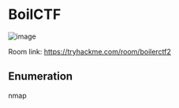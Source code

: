 # BoilCTF

![image](https://user-images.githubusercontent.com/5285547/131184044-2e213c40-b969-470d-9a02-3da66a370f5b.png)

Room link: https://tryhackme.com/room/boilerctf2

## Enumeration

nmap 

```

```
